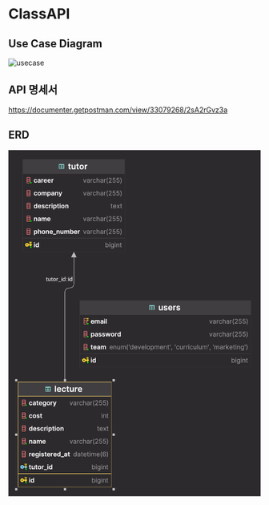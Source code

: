 # ClassAPI

## Use Case Diagram
![usecase](./src/main/resources/static/Use_Case_Diagram.svg)

## API 명세서
https://documenter.getpostman.com/view/33079268/2sA2rGvz3a

## ERD
![erd](./src/main/resources/static/lecture.png)


